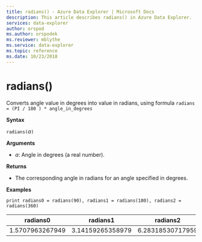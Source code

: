 ```yaml
---
title: radians() - Azure Data Explorer | Microsoft Docs
description: This article describes radians() in Azure Data Explorer.
services: data-explorer
author: orspod
ms.author: orspodek
ms.reviewer: mblythe
ms.service: data-explorer
ms.topic: reference
ms.date: 10/23/2018
---
```

# radians()

Converts angle value in degrees into value in radians, using formula `radians = (PI / 180 ) * angle_in_degrees`

**Syntax**

`radians(`*a*`)`

**Arguments**

* *a*: Angle in degrees (a real number).

**Returns**

* The corresponding angle in radians for an angle specified in degrees. 

**Examples**

```kusto
print radians0 = radians(90), radians1 = radians(180), radians2 = radians(360) 

```

|radians0|radians1|radians2|
|---|---|---|
|1.5707963267949|3.14159265358979|6.28318530717959|